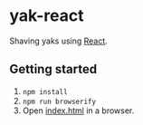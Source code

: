 yak-react
=========

Shaving yaks using [React](https://facebook.github.io/react/).

Getting started
---------------

1. `npm install`
2. `npm run browserify`
3. Open [index.html](index.html) in a browser.
